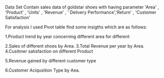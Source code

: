 Data Set Contain sales data of goldstar shoes with having parameter 'Area' , 'Product' , 'Units' , 'Revenue' , ' Delivery Performance','Return' , 'Customer Satisfaction' 

For analysis I used Pivot table find some insigths which are  as follows:

1.Product trend by year concerning different area for different

2.Sales of different shoes by Area.
3.Total Revenue per year by Area.
4.Cusitmer satisfaction on different Product

5.Revenue gained by different customer type

6.Customer Aciqusition Type by Aea.
